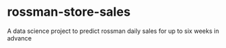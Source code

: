 # rossman-store-sales
A data science project to predict rossman daily sales for up to six weeks in advance
